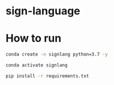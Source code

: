 # sign-language


# How to run 

```bash
conda create -n signlang python=3.7 -y
```
```bash
conda activate signlang
```
```bash
pip install -r requirements.txt
```